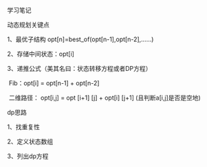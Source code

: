 学习笔记

动态规划关键点

1、最优子结构 opt[n]=best_of(opt[n-1],opt[n-2],……)

2、存储中间状态：opt[i]

3、递推公式（美其名曰：状态转移方程或者DP方程）

​	Fib：opt[i] = opt[n-1] + opt[n-2]

​	二维路径： opt[i,j] = opt [i+1] [j] + opt[i] [j+1] (且判断a[i,j]是否是空地)

dp思路

1、找重复性

2、定义状态数组

3、列出dp方程